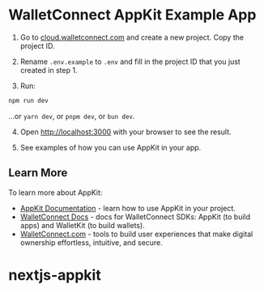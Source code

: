 # WalletConnect AppKit Example App

1. Go to [cloud.walletconnect.com](https://cloud.walletconnect.com) and create a new project. Copy the project ID.

2. Rename `.env.example` to `.env` and fill in the project ID that you just created in step 1.

3. Run:

```bash
npm run dev
```

...or `yarn dev`, or `pnpm dev`, or `bun dev`.

4. Open [http://localhost:3000](http://localhost:3000) with your browser to see the result.

5. See examples of how you can use AppKit in your app.

## Learn More

To learn more about AppKit:

- [AppKit Documentation](https://docs.walletconnect.com/appkit/overview) - learn how to use AppKit in your project.
- [WalletConnect Docs](https://docs.walletconnect.com/) - docs for WalletConnect SDKs: AppKit (to build apps) and WalletKit (to build wallets).
- [WalletConnect.com](https://walletconnect.com/) - tools to build user experiences that make digital ownership effortless, intuitive, and secure.
# nextjs-appkit
